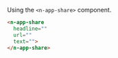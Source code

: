 Using the `<n-app-share>` component.

```html
<n-app-share 
  headline=""
  url=""
  text="">
</n-app-share>
```
